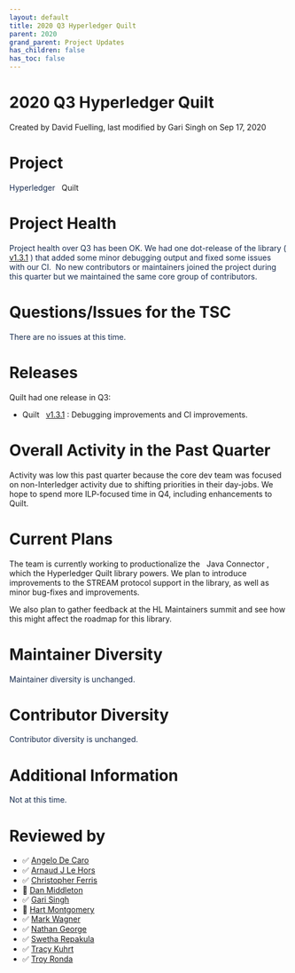 ```yaml
---
layout: default
title: 2020 Q3 Hyperledger Quilt
parent: 2020
grand_parent: Project Updates
has_children: false
has_toc: false
---
```


# 2020 Q3 Hyperledger Quilt

Created by David Fuelling, last modified by Gari Singh on Sep 17, 2020

# Project

<span style="color: rgb(23,43,77);">Hyperledger   </span>
<a href="https://wiki.hyperledger.org/display/quilt/Hyperledger+Quilt" rel="nofollow" style="text-decoration: none;">Quilt</a>

# Project Health

<span style="color: rgb(23,43,77);">Project health over Q3 has been OK.
We had one dot-release of the library ( </span>
<a href="https://github.com/hyperledger/quilt/releases/tag/v1.3.1" class="external-link" rel="nofollow">v1.3.1</a> <span style="color: rgb(23,43,77);">) that added some minor debugging output
and fixed some issues with our CI.  </span> <span style="color: rgb(23,43,77);">No new contributors or maintainers joined
the project during this quarter but we maintained the same core group of
contributors. </span>

# Questions/Issues for the TSC

<span style="color: rgb(23,43,77);">There are no issues at this time.</span>

# Releases

Quilt had one release in Q3:

-   Quilt  
<a href="https://github.com/hyperledger/quilt/releases/tag/v1.3.1" class="external-link" rel="nofollow">v1.3.1</a> : Debugging
improvements and CI improvements.

# Overall Activity in the Past Quarter

Activity was low this past quarter because the core dev team was focused
on non-Interledger activity due to shifting priorities in their
day-jobs. We hope to spend more ILP-focused time in Q4, including
enhancements to Quilt.

# Current Plans

The team is currently working to productionalize the  
<a href="https://connector.interledger4j.dev/" class="external-link" rel="nofollow" style="text-decoration: none;">Java Connector</a> , which
the Hyperledger Quilt library powers. We plan to introduce improvements
to the STREAM protocol support in the library, as well as minor
bug-fixes and improvements.

We also plan to gather feedback at the HL Maintainers summit and see how
this might affect the roadmap for this library.

# Maintainer Diversity

<span style="color: rgb(23,43,77);">Maintainer diversity is unchanged.</span>

# Contributor Diversity

<span style="color: rgb(23,43,77);">Contributor diversity is unchanged.</span>

# Additional Information

<span style="color: rgb(23,43,77);">Not at this time. </span>

# Reviewed by
-   ✅ <a href="https://wiki.hyperledger.org/display/~angelo.decaro" class="confluence-userlink user-mention" data-username="angelo.decaro" data-linked-resource-id="16327529" data-linked-resource-version="1" data-linked-resource-type="userinfo" data-base-url="https://wiki.hyperledger.org">Angelo De Caro</a>
-   ✅ <a href="https://wiki.hyperledger.org/display/~lehors" class="confluence-userlink user-mention" data-username="lehors" data-linked-resource-id="2394240" data-linked-resource-version="1" data-linked-resource-type="userinfo" data-base-url="https://wiki.hyperledger.org">Arnaud J Le Hors</a>
-   ✅ <a href="https://wiki.hyperledger.org/display/~ChristopherFerris" class="confluence-userlink user-mention" data-username="ChristopherFerris" data-linked-resource-id="2392402" data-linked-resource-version="1" data-linked-resource-type="userinfo" data-base-url="https://wiki.hyperledger.org">Christopher Ferris</a>
-   🔲
<a href="https://wiki.hyperledger.org/display/~dan.middleton@intel.com" class="confluence-userlink user-mention" data-username="dan.middleton@intel.com" data-linked-resource-id="6427025" data-linked-resource-version="2" data-linked-resource-type="userinfo" data-base-url="https://wiki.hyperledger.org">Dan Middleton</a>
-   ✅ <a href="https://wiki.hyperledger.org/display/~mastersingh24" class="confluence-userlink user-mention" data-username="mastersingh24" data-linked-resource-id="16321659" data-linked-resource-version="1" data-linked-resource-type="userinfo" data-base-url="https://wiki.hyperledger.org">Gari Singh</a>
-   🔲 <a href="https://wiki.hyperledger.org/display/~hartm" class="confluence-userlink user-mention" data-username="hartm" data-linked-resource-id="6422922" data-linked-resource-version="1" data-linked-resource-type="userinfo" data-base-url="https://wiki.hyperledger.org">Hart Montgomery</a>
-   ✅ <a href="https://wiki.hyperledger.org/display/~mwagner" class="confluence-userlink user-mention" data-username="mwagner" data-linked-resource-id="5505170" data-linked-resource-version="1" data-linked-resource-type="userinfo" data-base-url="https://wiki.hyperledger.org">Mark Wagner</a>
-   ✅ <a href="https://wiki.hyperledger.org/display/~nage" class="confluence-userlink user-mention" data-username="nage" data-linked-resource-id="2393038" data-linked-resource-version="1" data-linked-resource-type="userinfo" data-base-url="https://wiki.hyperledger.org">Nathan George</a>
-   ✅ <a href="https://wiki.hyperledger.org/display/~swetharepakula" class="confluence-userlink user-mention" data-username="swetharepakula" data-linked-resource-id="5505323" data-linked-resource-version="1" data-linked-resource-type="userinfo" data-base-url="https://wiki.hyperledger.org">Swetha Repakula</a>
-   ✅ <a href="https://wiki.hyperledger.org/display/~tkuhrt" class="confluence-userlink user-mention" data-username="tkuhrt" data-linked-resource-id="1180151" data-linked-resource-version="2" data-linked-resource-type="userinfo" data-base-url="https://wiki.hyperledger.org">Tracy Kuhrt</a>
-   ✅ <a href="https://wiki.hyperledger.org/display/~troyronda" class="confluence-userlink user-mention" data-username="troyronda" data-linked-resource-id="9110618" data-linked-resource-version="2" data-linked-resource-type="userinfo" data-base-url="https://wiki.hyperledger.org">Troy Ronda</a>






